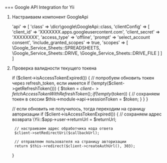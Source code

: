 === Google API Integration for Yii

1) Настраиваем компонент GoogleApi

    'api' => [
        'class' => \dicr\google\GoogleApi::class,
        'clientConfig' => [
            'client_id' => 'XXXXXXX.apps.googleusercontent.com',
            'client_secret' => 'XXXXXXXX',
            'access_type' => 'offline',
            'prompt' => 'select_account consent',
            'include_granted_scopes' => true,
            'scopes' => [
                \Google_Service_Sheets::SPREADSHEETS,
                \Google_Service_Sheets::DRIVE,
                \Google_Service_Sheets::DRIVE_FILE
            ]
        ]
    ]
        
2) Проверка валидности текущего токена

    if ($client->isAccessTokenExpired()) {
        // попробуем обновить токен через refresh_token, если имеется
        if (!empty($client->getRefreshToken())) {
            $token = $client->fetchAccessTokenWithRefreshToken();
            if (!empty($token)) {
                // сохраняем токен в сессии
                $this->module->api->sessionToken = $token;
            }
        }
    }
    
    // если обновить не получилось, тогда переходим на сраницу авторизации
    if ($client->isAccessTokenExpired()) {
        // сохраняем адрес возврата
        \Yii::$app->user->returnUrl = $returnUrl;

        // настраиваем адрес обработчика кода ответа
        $client->setRedirectUri($callbackUrl);
            
        // отправляем пользователя на страницу авторизации
        return $this->redirect($client->createAuthUrl(), 303);
    }

